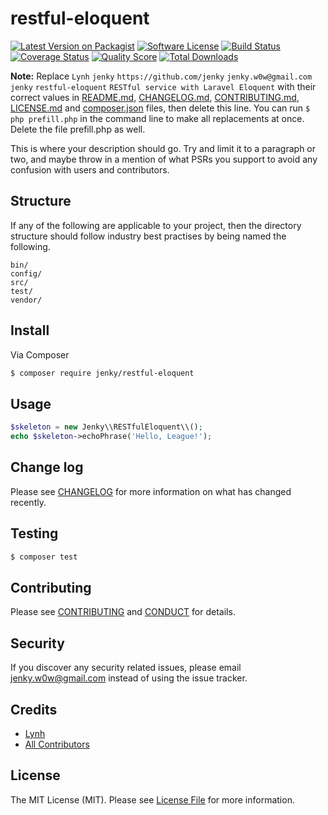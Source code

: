 # restful-eloquent

[![Latest Version on Packagist][ico-version]][link-packagist]
[![Software License][ico-license]](LICENSE.md)
[![Build Status][ico-travis]][link-travis]
[![Coverage Status][ico-scrutinizer]][link-scrutinizer]
[![Quality Score][ico-code-quality]][link-code-quality]
[![Total Downloads][ico-downloads]][link-downloads]

**Note:** Replace ```Lynh``` ```jenky``` ```https://github.com/jenky``` ```jenky.w0w@gmail.com``` ```jenky``` ```restful-eloquent``` ```RESTful service with Laravel Eloquent``` with their correct values in [README.md](README.md), [CHANGELOG.md](CHANGELOG.md), [CONTRIBUTING.md](CONTRIBUTING.md), [LICENSE.md](LICENSE.md) and [composer.json](composer.json) files, then delete this line. You can run `$ php prefill.php` in the command line to make all replacements at once. Delete the file prefill.php as well.

This is where your description should go. Try and limit it to a paragraph or two, and maybe throw in a mention of what
PSRs you support to avoid any confusion with users and contributors.

## Structure

If any of the following are applicable to your project, then the directory structure should follow industry best practises by being named the following.

```
bin/        
config/
src/
test/
vendor/
```


## Install

Via Composer

``` bash
$ composer require jenky/restful-eloquent
```

## Usage

``` php
$skeleton = new Jenky\\RESTfulEloquent\\();
echo $skeleton->echoPhrase('Hello, League!');
```

## Change log

Please see [CHANGELOG](CHANGELOG.md) for more information on what has changed recently.

## Testing

``` bash
$ composer test
```

## Contributing

Please see [CONTRIBUTING](CONTRIBUTING.md) and [CONDUCT](CONDUCT.md) for details.

## Security

If you discover any security related issues, please email jenky.w0w@gmail.com instead of using the issue tracker.

## Credits

- [Lynh][link-author]
- [All Contributors][link-contributors]

## License

The MIT License (MIT). Please see [License File](LICENSE.md) for more information.

[ico-version]: https://img.shields.io/packagist/v/jenky/restful-eloquent.svg?style=flat-square
[ico-license]: https://img.shields.io/badge/license-MIT-brightgreen.svg?style=flat-square
[ico-travis]: https://img.shields.io/travis/jenky/restful-eloquent/master.svg?style=flat-square
[ico-scrutinizer]: https://img.shields.io/scrutinizer/coverage/g/jenky/restful-eloquent.svg?style=flat-square
[ico-code-quality]: https://img.shields.io/scrutinizer/g/jenky/restful-eloquent.svg?style=flat-square
[ico-downloads]: https://img.shields.io/packagist/dt/jenky/restful-eloquent.svg?style=flat-square

[link-packagist]: https://packagist.org/packages/jenky/restful-eloquent
[link-travis]: https://travis-ci.org/jenky/restful-eloquent
[link-scrutinizer]: https://scrutinizer-ci.com/g/jenky/restful-eloquent/code-structure
[link-code-quality]: https://scrutinizer-ci.com/g/jenky/restful-eloquent
[link-downloads]: https://packagist.org/packages/jenky/restful-eloquent
[link-author]: https://github.com/jenky
[link-contributors]: ../../contributors
